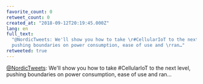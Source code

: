 ```yaml
---
favorite_count: 0
retweet_count: 0
created_at: "2018-09-12T20:19:45.000Z"
lang: en
full_text:
  "@NordicTweets: We'll show you how to take \r#CellularIoT to the next level,
  pushing boundaries on power consumption, ease of use and \rran…"
retweeted: true
---
```


[@NordicTweets](https://twitter.com/NordicTweets): We'll show you how to take
#CellularIoT to the next level, pushing boundaries on power consumption, ease of
use and ran…
